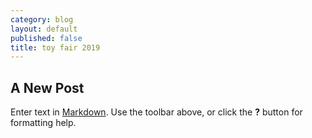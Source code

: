 ```yaml
---
category: blog
layout: default
published: false
title: toy fair 2019
---
```

## A New Post

Enter text in [Markdown](http://daringfireball.net/projects/markdown/). Use the toolbar above, or click the **?** button for formatting help.
